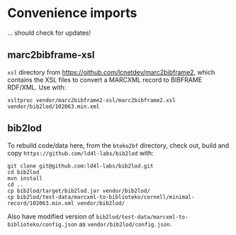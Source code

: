 # Convenience imports

... should check for updates!

## marc2bibframe-xsl

`xsl` directory from <https://github.com/lcnetdev/marc2bibframe2>, which contains the XSL files to convert a MARCXML record to BIBFRAME RDF/XML. Use with:

```
xsltproc vendor/marc2bibframe2-xsl/marc2bibframe2.xsl vendor/bib2lod/102063.min.xml
```

## bib2lod

To rebuild code/data here, from the `bteko2bf` directory, check out, build and copy `https://github.com/ld4l-labs/bib2lod` with:

```
git clone git@github.com:ld4l-labs/bib2lod.git
cd bib2lod
mvn install
cd ..
cp bib2lod/target/bib2lod.jar vendor/bib2lod/
cp bib2lod/test-data/marcxml-to-biblioteko/cornell/minimal-record/102063.min.xml vendor/bib2lod/
```

Also have modified version of `bib2lod/test-data/marcxml-to-biblioteko/config.json` as `vendor/bib2lod/config.json`.
